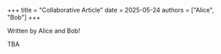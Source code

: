 +++
title = "Collaborative Article"
date = 2025-05-24
authors = ["Alice", "Bob"]
+++

Written by Alice and Bob!

TBA
